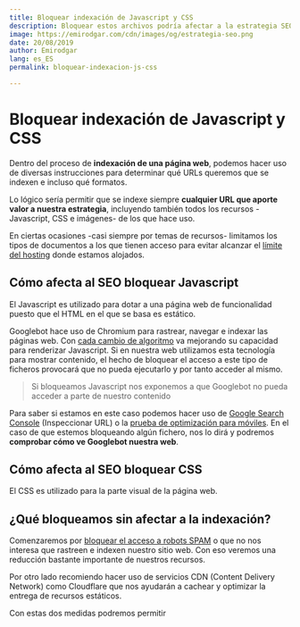 ```yaml
---
title: Bloquear indexación de Javascript y CSS
description: Bloquear estos archivos podría afectar a la estrategia SEO. Aprende cómo hacerlo de forma correcta
image: https://emirodgar.com/cdn/images/og/estrategia-seo.png
date: 20/08/2019
author: Emirodgar
lang: es_ES
permalink: bloquear-indexacion-js-css

---
```


# Bloquear indexación de Javascript y CSS

Dentro del proceso de **indexación de una página web**, podemos hacer uso de diversas instrucciones para determinar qué URLs queremos que se indexen e incluso qué formatos.

Lo lógico sería permitir que se indexe siempre **cualquier URL que aporte valor a nuestra estrategia**, incluyendo también todos los recursos - Javascript, CSS e imágenes- de los que hace uso.

En ciertas ocasiones -casi siempre por temas de recursos- limitamos los tipos de documentos a los que tienen acceso para evitar alcanzar el [límite del hosting](https://emirodgar.com/hosting-seo) donde estamos alojados.

## Cómo afecta al SEO bloquear Javascript 

El Javascript es utilizado para dotar a una página web de funcionalidad puesto que el HTML en el que se basa es estático.

Googlebot hace uso de Chromium para rastrear, navegar e indexar las páginas web. Con [cada cambio de algoritmo](https://emirodgar.com/cambio-algoritmo-google) va mejorando su capacidad para renderizar Javascript. Si en nuestra web utilizamos esta tecnología para mostrar contenido, el hecho de bloquear el acceso a este tipo de ficheros provocará que no pueda ejecutarlo y por tanto acceder al mismo.

> Si bloqueamos Javascript nos exponemos a que Googlebot no pueda acceder a parte de nuestro contenido

Para saber si estamos en este caso podemos hacer uso de [Google Search Console](https://search.google.com/search-console) (Inspeccionar URL) o la [prueba de optimización para móviles](https://search.google.com/test/mobile-friendly).  En el caso de que estemos bloqueando algún fichero, nos lo dirá y podremos **comprobar cómo ve Googlebot nuestra web**. 

## Cómo afecta al SEO bloquear CSS

El CSS es utilizado para la parte visual de la página web.   

## ¿Qué bloqueamos sin afectar a la indexación?

Comenzaremos por [bloquear el acceso a robots SPAM](https://emirodgar.com/listado-robots-bloquear) o que no nos interesa que rastreen e indexen nuestro sitio web.  Con eso veremos una reducción bastante importante de nuestros recursos.

Por otro lado recomiendo hacer uso de servicios CDN (Content Delivery Network) como Cloudflare que nos ayudarán a cachear y optimizar la entrega de recursos estáticos.

Con estas dos medidas podremos permitir


<!--stackedit_data:
eyJoaXN0b3J5IjpbNzY4NDg0NDhdfQ==
-->